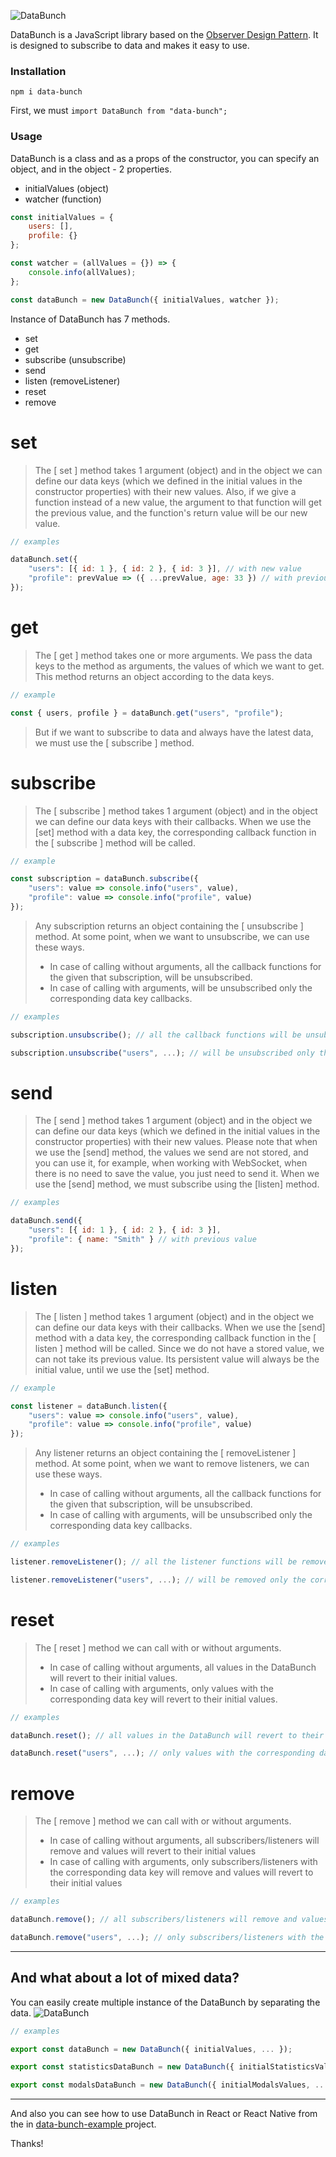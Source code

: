 ![DataBunch](images/data-bunch-bg.png)

DataBunch is a JavaScript library based on the [Observer Design Pattern](https://en.wikipedia.org/wiki/Observer_pattern).
It is designed to subscribe to data and makes it easy to use.

### Installation
    npm i data-bunch

First, we must ```import DataBunch from "data-bunch";```

### Usage

DataBunch is a class and as a props of the constructor, you can specify an object, and in the object - 2 properties.
- initialValues (object)
- watcher (function)

``` javascript
const initialValues = {
    users: [],
    profile: {}
};

const watcher = (allValues = {}) => {
    console.info(allValues);
};

const dataBunch = new DataBunch({ initialValues, watcher });
```
Instance of DataBunch has 7 methods.
- set
- get
- subscribe (unsubscribe)
- send
- listen (removeListener)
- reset
- remove

# set
> The [ set ] method takes 1 argument (object) and in the object we can define our data keys (which we defined in the initial values in the constructor properties) with their new values.
> Also, if we give a function instead of a new value, the argument to that function will get the previous value, and the function's return value will be our new value.

``` javascript
// examples

dataBunch.set({
    "users": [{ id: 1 }, { id: 2 }, { id: 3 }], // with new value
    "profile": prevValue => ({ ...prevValue, age: 33 }) // with previous value
});

```
# get
> The [ get ] method takes one or more arguments.
> We pass the data keys to the method as arguments, the values of which we want to get.
> This method returns an object according to the data keys.
``` javascript
// example

const { users, profile } = dataBunch.get("users", "profile");
```
> But if we want to subscribe to data and always have the latest data, we must use the [ subscribe ] method.

# subscribe
> The [ subscribe ] method takes 1 argument (object) and in the object we can define our data keys with their callbacks.
> When we use the [set] method with a data key, the corresponding callback function in the [ subscribe ] method will be called.

``` javascript
// example

const subscription = dataBunch.subscribe({
    "users": value => console.info("users", value),
    "profile": value => console.info("profile", value)
});
```
> Any subscription returns an object containing the [ unsubscribe ] method.
> At some point, when we want to unsubscribe, we can use these ways.
> - In case of calling without arguments, all the callback functions for the given that subscription, will be unsubscribed.
> - In case of calling with arguments, will be unsubscribed only the corresponding data key callbacks.

``` javascript
// examples

subscription.unsubscribe(); // all the callback functions will be unsubscribed

subscription.unsubscribe("users", ...); // will be unsubscribed only the corresponding data key callbacks
```

# send
> The [ send ] method takes 1 argument (object) and in the object we can define our data keys (which we defined in the initial values in the constructor properties) with their new values.
> Please note that when we use the [send] method, the values we send are not stored, and you can use it, for example, when working with WebSocket, when there is no need to save the value, you just need to send it. When we use the [send] method, we must subscribe using the [listen] method.

``` javascript
// examples

dataBunch.send({
    "users": [{ id: 1 }, { id: 2 }, { id: 3 }],
    "profile": { name: "Smith" } // with previous value
});

```

# listen
> The [ listen ] method takes 1 argument (object) and in the object we can define our data keys with their callbacks.
> When we use the [send] method with a data key, the corresponding callback function in the [ listen ] method will be called.
> Since we do not have a stored value, we can not take its previous value.
> Its persistent value will always be the initial value, until we use the [set] method.

``` javascript
// example

const listener = dataBunch.listen({
    "users": value => console.info("users", value),
    "profile": value => console.info("profile", value)
});
```
> Any listener returns an object containing the [ removeListener ] method.
> At some point, when we want to remove listeners, we can use these ways.
> - In case of calling without arguments, all the callback functions for the given that subscription, will be unsubscribed.
> - In case of calling with arguments, will be unsubscribed only the corresponding data key callbacks.

``` javascript
// examples

listener.removeListener(); // all the listener functions will be removed

listener.removeListener("users", ...); // will be removed only the corresponding data key callbacks
```

# reset
> The [ reset ] method we can call with or without arguments. 
> - In case of calling without arguments, all values in the DataBunch will revert to their initial values.
> - In case of calling with arguments, only values with the corresponding data key will revert to their initial values.

``` javascript
// examples

dataBunch.reset(); // all values in the DataBunch will revert to their initial values

dataBunch.reset("users", ...); // only values with the corresponding data key will revert to their initial values
```

# remove
> The [ remove ] method we can call with or without arguments.
> - In case of calling without arguments, all subscribers/listeners will remove and values will revert to their initial values
> - In case of calling with arguments, only subscribers/listeners with the corresponding data key will remove and values will revert to their initial values

``` javascript
// examples

dataBunch.remove(); // all subscribers/listeners will remove and values will revert to their initial values

dataBunch.remove("users", ...); // only subscribers/listeners with the corresponding data key will will remove and values will revert to their initial values
```

---
## And what about a lot of mixed data?
You can easily create multiple instance of the DataBunch by separating the data.
![DataBunch](images/data-bunch-multiple.png)
``` javascript
// examples

export const dataBunch = new DataBunch({ initialValues, ... });

export const statisticsDataBunch = new DataBunch({ initialStatisticsValues, ... });

export const modalsDataBunch = new DataBunch({ initialModalsValues, ... });
```
---

And also you can see how to use DataBunch in React or React Native from the in [ data-bunch-example ](https://github.com/HamoMinasyan/data-bunch-example/tree/main/src) project.

Thanks!